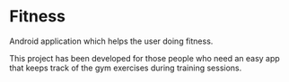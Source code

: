 # Fitness
Android application which helps the user doing fitness.

This project has been developed for those people who need an easy app that keeps track of the gym exercises during training sessions. 

